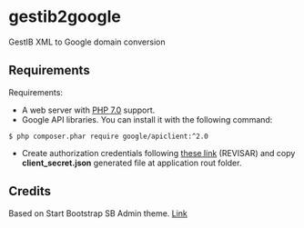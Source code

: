 # gestib2google
GestIB XML to Google domain conversion

## Requirements
Requirements: 
* A web server with [PHP 7.0](http://www.php.net/) support.
* Google API libraries. You can install it with the following command:
```
$ php composer.phar require google/apiclient:^2.0
```
* Create authorization credentials following [these link](https://developers.google.com/api-client-library/php/auth/web-app) (REVISAR) and copy **client_secret.json** generated file at application rout folder.

## Credits
Based on Start Bootstrap SB Admin theme. [Link](https://github.com/BlackrockDigital/startbootstrap-sb-admin/)
